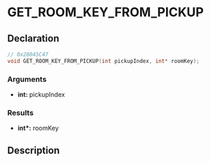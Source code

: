 # GET_ROOM_KEY_FROM_PICKUP

## Declaration
```cpp
// 0x28045C47
void GET_ROOM_KEY_FROM_PICKUP(int pickupIndex, int* roomKey);
```

### Arguments
- **int:** pickupIndex

### Results
- **int\*:** roomKey

## Description
